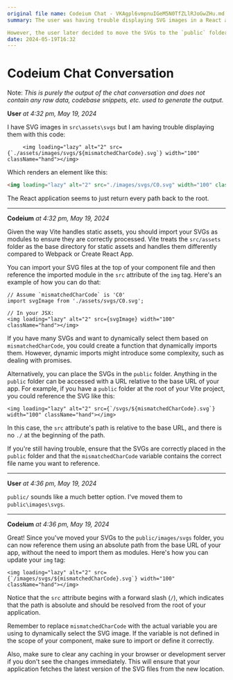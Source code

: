 ```yaml
---
original file name: Codeium Chat - VKAgpl6vmpnuIGeM5N0TfZLlRJoGwZHu.md
summary: The user was having trouble displaying SVG images in a React application using Vite. They initially tried to render the images using a relative path but encountered issues with the path resolution. I explained that in Vite, static assets should be imported as modules to be processed correctly. I provided an example of how to import an SVG file at the top of a component file and use it in the `img` tag. 

However, the user later decided to move the SVGs to the `public` folder for easier referencing. I clarified that placing the SVGs in the `public` folder allows them to be accessed using an absolute path from the base URL of the app. I suggested updating the `img` tag to use an absolute path from the root of the application to reference the SVG images in the new location.
date: 2024-05-19T16:32
---
```


# Codeium Chat Conversation

Note: _This is purely the output of the chat conversation and does not contain any raw data, codebase snippets, etc. used to generate the output._

**User** _at 4:32 pm, May 19, 2024_

I have SVG images in `src\assets\svgs` but I am having trouble displaying them with this code:

```tsx
     <img loading="lazy" alt="2" src={`./assets/images/svgs/${mismatchedCharCode}.svg`} width="100" className="hand"></img>
```

Which renders an element like this:

```html
<img loading="lazy" alt="2" src="./images/svgs/C0.svg" width="100" class="hand">
```

The React application seems to just return every path back to the root.

---

**Codeium** _at 4:32 pm, May 19, 2024_

Given the way Vite handles static assets, you should import your SVGs as modules to ensure they are correctly processed. Vite treats the `src/assets` folder as the base directory for static assets and handles them differently compared to Webpack or Create React App.

You can import your SVG files at the top of your component file and then reference the imported module in the `src` attribute of the `img` tag. Here's an example of how you can do that:

```tsx
// Assume `mismatchedCharCode` is 'C0'
import svgImage from './assets/svgs/C0.svg';

// In your JSX:
<img loading="lazy" alt="2" src={svgImage} width="100" className="hand"></img>
```

If you have many SVGs and want to dynamically select them based on `mismatchedCharCode`, you could create a function that dynamically imports them. However, dynamic imports might introduce some complexity, such as dealing with promises.

Alternatively, you can place the SVGs in the `public` folder. Anything in the `public` folder can be accessed with a URL relative to the base URL of your app. For example, if you have a `public` folder at the root of your Vite project, you could reference the SVG like this:

```tsx
<img loading="lazy" alt="2" src={`/svgs/${mismatchedCharCode}.svg`} width="100" className="hand"></img>
```

In this case, the `src` attribute's path is relative to the base URL, and there is no `./` at the beginning of the path.

If you're still having trouble, ensure that the SVGs are correctly placed in the `public` folder and that the `mismatchedCharCode` variable contains the correct file name you want to reference.

---

**User** _at 4:36 pm, May 19, 2024_

`public/` sounds like a much better option. I've moved them to `public\images\svgs`.

---

**Codeium** _at 4:36 pm, May 19, 2024_

Great! Since you've moved your SVGs to the `public/images/svgs` folder, you can now reference them using an absolute path from the base URL of your app, without the need to import them as modules. Here's how you can update your `img` tag:

```tsx
<img loading="lazy" alt="2" src={`/images/svgs/${mismatchedCharCode}.svg`} width="100" className="hand"></img>
```

Notice that the `src` attribute begins with a forward slash (`/`), which indicates that the path is absolute and should be resolved from the root of your application.

Remember to replace `mismatchedCharCode` with the actual variable you are using to dynamically select the SVG image. If the variable is not defined in the scope of your component, make sure to import or define it correctly.

Also, make sure to clear any caching in your browser or development server if you don't see the changes immediately. This will ensure that your application fetches the latest version of the SVG files from the new location.